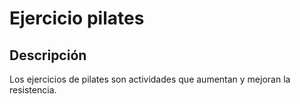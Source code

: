 # Ejercicio pilates

## Descripción
Los ejercicios de pilates son actividades que aumentan y mejoran la resistencia.